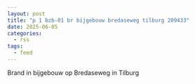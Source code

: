 ```yaml
---
layout: post
title: "p 1 bzb-01 br bijgebouw bredaseweg tilburg 209433"
date: 2025-06-05
categories: 
  - rss
tags: 
  - feed
---
```


Brand in bijgebouw op Bredaseweg in Tilburg
